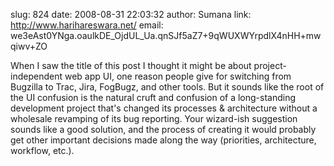 slug:    824
date:    2008-08-31 22:03:32
author:  Sumana
link:     http://www.harihareswara.net/
email:   we3eAst0YNga.oaulkDE_OjdUL_Ua.qnSJf5aZ7+9qWUXWYrpdlX4nHH+mwqiwv+ZO

When I saw the title of this post I thought it might be about
project-independent web app UI, one reason people give for switching
from Bugzilla to Trac, Jira, FogBugz, and other tools.  But it sounds
like the root of the UI confusion is the natural cruft and confusion
of a long-standing development project that's changed its processes &
architecture without a wholesale revamping of its bug reporting.  Your
wizard-ish suggestion sounds like a good solution, and the process of
creating it would probably get other important decisions made along
the way (priorities, architecture, workflow, etc.).
